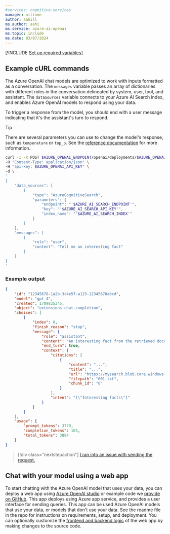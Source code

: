 ```yaml
---
#services: cognitive-services
manager: nitinme
author: aahill
ms.author: aahi
ms.service: azure-ai-openai
ms.topic: include
ms.date: 03/07/2024
---
```


[!INCLUDE [Set up required variables](./use-your-data-common-variables.md)]

## Example cURL commands

The Azure OpenAI chat models are optimized to work with inputs formatted as a conversation. The `messages` variable passes an array of dictionaries with different roles in the conversation delineated by system, user, tool, and assistant. The `dataSources` variable connects to your Azure AI Search index, and enables Azure OpenAI models to respond using your data.

To trigger a response from the model, you should end with a user message indicating that it's the assistant's turn to respond.

> [!TIP]
> There are several parameters you can use to change the model's response, such as `temperature` or `top_p`. See the [reference documentation](../reference.md#completions-extensions) for more information.

```bash
curl -i -X POST $AZURE_OPENAI_ENDPOINT/openai/deployments/$AZURE_OPENAI_DEPLOYMENT_ID/chat/completions?api-version=2024-02-15-preview \
-H "Content-Type: application/json" \
-H "api-key: $AZURE_OPENAI_API_KEY" \
-d \
'
{
    "data_sources": [
        {
            "type": "AzureCognitiveSearch",
            "parameters": {
                "endpoint": "'$AZURE_AI_SEARCH_ENDPOINT'",
                "key": "'$AZURE_AI_SEARCH_API_KEY'",
                "index_name": "'$AZURE_AI_SEARCH_INDEX'"
            }
        }
    ],
    "messages": [
        {
            "role": "user",
            "content": "Tell me an interesting fact"
        }
    ]
}
'
```

### Example output

```json
{
    "id": "12345678-1a2b-3c4e5f-a123-12345678abcd",
    "model": "gpt-4",
    "created": 1709835345,
    "object": "extensions.chat.completion",
    "choices": [
        {
            "index": 0,
            "finish_reason": "stop",
            "message": {
                "role": "assistant",
                "content": "An interesting fact from the retrieved document is... [doc1].",
                "end_turn": true,
                "context": {
                    "citations": [
                        {
                            "content": "...",
                            "title": "...",
                            "url": "https://mysearch.blob.core.windows.net/xyz/001.txt",
                            "filepath": "001.txt",
                            "chunk_id": "0"
                        }
                    ],
                    "intent": "[\"Interesting facts\"]"
                }
            }
        }
    ],
    "usage": {
        "prompt_tokens": 3779,
        "completion_tokens": 105,
        "total_tokens": 3884
    }
}
```

> [!div class="nextstepaction"]
> [I ran into an issue with sending the request.](https://microsoft.qualtrics.com/jfe/form/SV_0Cl5zkG3CnDjq6O?PLanguage=REST&Pillar=AOAI&Product=ownData&Page=quickstart&Section=Send-request)

## Chat with your model using a web app

To start chatting with the Azure OpenAI model that uses your data, you can deploy a web app using [Azure OpenAI studio](../concepts/use-your-data.md#deploy-to-a-copilot-preview-or-web-app) or example code we [provide on GitHub](https://go.microsoft.com/fwlink/?linkid=2244395). This app deploys using Azure app service, and provides a user interface for sending queries. This app can be used Azure OpenAI models that use your data, or models that don't use your data. See the readme file in the repo for instructions on requirements, setup, and deployment. You can optionally customize the [frontend and backend logic](../how-to/use-web-app.md#web-app-customization) of the web app by making changes to the source code.
